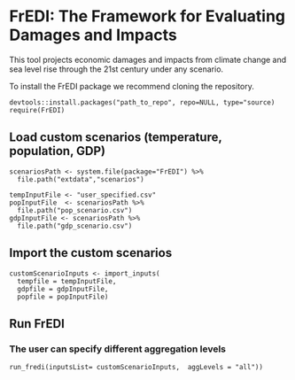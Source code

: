 # FrEDI: The Framework for Evaluating Damages and Impacts
This tool projects economic damages and impacts from climate change and sea level rise through the 21st century under any scenario.

To install the FrEDI package we recommend cloning the repository.

```
devtools::install.packages("path_to_repo", repo=NULL, type="source)
require(FrEDI)
```

## Load custom scenarios (temperature, population, GDP)

```
scenariosPath <- system.file(package="FrEDI") %>% 
  file.path("extdata","scenarios")

tempInputFile <- "user_specified.csv"
popInputFile  <- scenariosPath %>% 
  file.path("pop_scenario.csv") 
gdpInputFile <- scenariosPath %>% 
  file.path("gdp_scenario.csv")
```

## Import the custom scenarios

```
customScenarioInputs <- import_inputs(
  tempfile = tempInputFile, 
  gdpfile = gdpInputFile,
  popfile = popInputFile)
```

## Run FrEDI
### The user can specify different aggregation levels

```
run_fredi(inputsList= customScenarioInputs,  aggLevels = "all"))
```
